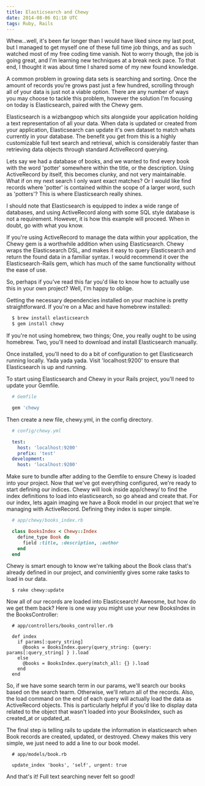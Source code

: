 ```yaml
---
title: Elasticsearch and Chewy
date: 2014-08-06 01:10 UTC
tags: Ruby, Rails
---
```


Whew...well, it's been far longer than I would have liked since my last
post, but I managed to get myself one of these full time job things, and
as such watched most of my free coding time vanish. Not to worry though,
the job is going great, and I'm learning new techniques at a break neck
pace. To that end, I thought it was about time I shared some of my new
found knowledge.

A common problem in growing data sets is searching and sorting. Once the
amount of records you're grows past just a few hundred, scrolling
through all of your data is just not a viable option. There are any
number of ways you may choose to tackle this problem, however the
solution I'm focusing on today is Elasticsearch, paired with the Chewy
gem.

Elasticsearch is a wizbangpop which sits alongside your application
holding a text representation of all your data. When data is updated or
created from your application, Elasticsearch can update it's own dataset
to match whats currently in your database. The benefit you get from this
is a highly customizable full text search and retrieval, which is
considerably faster than retrieving data objects through standard
ActiveRecord querying.

Lets say we had a database of books, and we wanted to find every book
with the word 'potter' somewhere within the title, or the description.
Using ActiveRecord by itself, this becomes clunky, and not very
maintainable. What if on my next search I only want exact matches? Or I
would like find records where 'potter' is contained within the scope of
a larger word, such as 'potters'? This is where Elasticsearch really
shines.

I should note that Elasticsearch is equipped to index a wide range of
databases, and using ActiveRecord along with some SQL style database is
not a requirement. However, it is how this example will proceed. When in
doubt, go with what you know.

If you're using ActiveRecord to manage the data within your application,
the Chewy gem is a worthwhile addition when using Elasticsearch. Chewy
wraps the Elasticsearch DSL, and makes it easy to query Elasticsearch
and return the found data in a familiar syntax. I would recommend it
over the Elasticsearch-Rails gem, which has much of the same
functionality without the ease of use.

So, perhaps if you've read this far you'd like to know how to actually
use this in your own project? Well, I'm happy to oblige.

Getting the necessary dependencies installed on your machine is pretty
straightforward. If you're on a Mac and have homebrew installed:

  ```bash
    $ brew install elasticsearch
    $ gem install chewy
  ```

If you're not using homebrew, two things; One, you really ought to be
using homebrew. Two, you'll need to download and install Elasticsearch
manually.

Once installed, you'll need to do a bit of configuration to get
Elasticsearch running locally. Yada yada yada. Visit 'localhost:9200' to
ensure that Elasticsearch is up and running.

To start using Elasticsearch and Chewy in your Rails project, you'll
need to update your Gemfile.

  ```ruby
    # Gemfile

    gem 'chewy
  ```

Then create a new file, chewy.yml, in the config directory.

  ```yaml
    # config/chewy.yml

    test:
      host: 'localhost:9200'
      prefix: 'test'
    development: 
      host: 'localhost:9200'
  ```

Make sure to bundle after adding to the Gemfile to ensure Chewy is
loaded into your project. Now that we've got everything configured,
we're ready to start defining our indices. Chewy will look inside
app/chewy/ to find the index definitions to load into elasticsearch, so
go ahead and create that. For our index, lets again imaging we have a
Book model in our project that we're managing with ActiveRecord.
Defining they index is super simple.

  ```ruby
    # app/chewy/books_index.rb

    class BooksIndex < Chewy::Index 
      define_type Book do
        field :title, :description, :author
      end
    end
  ```

Chewy is smart enough to know we're talking about the Book class that's
already defined in our project, and conviniently gives some rake tasks
to load in our data.

  ```
    $ rake chewy:update
  ```

Now all of our records are loaded into Elasticsearch! Aweosme, but how
do we get them back? Here is one way you might use your new BooksIndex
in the BooksController:

  ```
    # app/controllers/books_controller.rb

    def index
      if params[:query_string]
        @books = BooksIndex.query(query_string: {query: params[:query_string] } ).load
      else
        @books = BooksIndex.query(match_all: {} ).load
      end
    end
  ```

So, if we have some search term in our params, we'll search our books
based on the search tearm. Otherwise, we'll return all of the records.
Also, the load command on the end of each query will actually load the
data as ActiveRecord objects. This is particularly helpful if you'd like
to display data related to the object that wasn't loaded into your
BooksIndex, such as created\_at or updated\_at.

The final step is telling rails to update the information in
elasticsearch when Book records are created, updated, or destroyed.
Chewy makes this very simple, we just need to add a line to our book
model.

  ```
    # app/models/book.rb

    update_index 'books', 'self', urgent: true
  ```

And that's it! Full text searching never felt so good!
